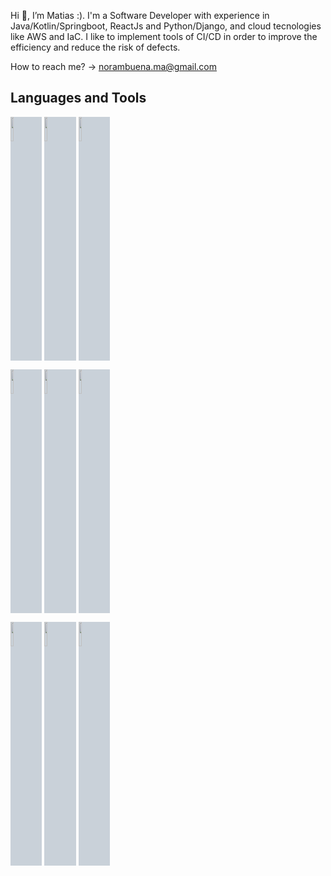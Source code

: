 Hi 👋, I’m Matias :). I'm a Software Developer with experience in Java/Kotlin/Springboot, ReactJs and Python/Django, and cloud tecnologies like AWS and IaC. I like to implement tools of CI/CD in order to improve the efficiency and reduce the risk of defects.

How to reach me? -> norambuena.ma@gmail.com

## Languages and Tools

<p>
  <code><img width="10%" src="https://www.vectorlogo.zone/logos/amazon_aws/amazon_aws-ar21.svg" style="background-color:#c9d1d9"></code>
  <code><img width="10%" src="https://www.vectorlogo.zone/logos/java/java-ar21.svg" style="background-color:#c9d1d9"></code>
  <code><img width="10%" src="https://www.vectorlogo.zone/logos/kotlinlang/kotlinlang-ar21.svg" style="background-color:#c9d1d9"></code>
  <br />

  <code><img width="10%" src="https://www.vectorlogo.zone/logos/docker/docker-ar21.svg" style="background-color:#c9d1d9"></code>
  <code><img width="10%" src="https://www.vectorlogo.zone/logos/springio/springio-ar21.svg" style="background-color:#c9d1d9"></code>
  <code><img width="10%" src="https://www.vectorlogo.zone/logos/oracle/oracle-icon.svg" style="background-color:#c9d1d9"></code>
  <br />

  <code><img width="10%" src="https://www.vectorlogo.zone/logos/jenkins/jenkins-icon.svg" style="background-color:#c9d1d9"></code>
  <code><img width="10%" src="https://www.vectorlogo.zone/logos/reactjs/reactjs-icon.svg" style="background-color:#c9d1d9"></code>
  <code><img width="10%" src="https://www.vectorlogo.zone/logos/terraformio/terraformio-icon.svg" style="background-color:#c9d1d9"></code>
  <br />
 
</p>
